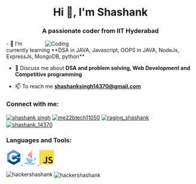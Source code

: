 <h1 align="center">Hi 👋, I'm Shashank</h1>
<h3 align="center">A passionate coder from IIT Hyderabad</h3>
<img align="right" alt="Coding" width="400" src="https://cdn.dribbble.com/users/1292677/screenshots/6139167/avento.gif">
- 🌱 I’m currently learning **DSA in JAVA, Javascript, OOPS in JAVA, NodeJs, ExpressJs, MongoDB, python**

- 💬 Discuss me about **DSA and problem solving, Web Development and Competitive programming**

- 📫 To reach me **shashanksingh14370@gmail.com**

<h3 align="left">Connect with me:</h3>
<p align="left">
<a href="https://linkedin.com/in/shashank singh" target="blank"><img align="center" src="https://raw.githubusercontent.com/rahuldkjain/github-profile-readme-generator/master/src/images/icons/Social/linked-in-alt.svg" alt="shashank singh" height="30" width="40" /></a>
<a href="https://www.codechef.com/users/me22btech11050" target="blank"><img align="center" src="https://cdn.jsdelivr.net/npm/simple-icons@3.1.0/icons/codechef.svg" alt="me22btech11050" height="30" width="40" /></a>
<a href="https://codeforces.com/profile/raging_shashank" target="blank"><img align="center" src="https://raw.githubusercontent.com/rahuldkjain/github-profile-readme-generator/master/src/images/icons/Social/codeforces.svg" alt="raging_shashank" height="30" width="40" /></a>
<a href="https://www.leetcode.com/shashank_14370" target="blank"><img align="center" src="https://raw.githubusercontent.com/rahuldkjain/github-profile-readme-generator/master/src/images/icons/Social/leet-code.svg" alt="shashank_14370" height="30" width="40" /></a>
</p>

<h3 align="left">Languages and Tools:</h3>
<p align="left"> <a href="https://www.w3schools.com/cpp/" target="_blank" rel="noreferrer"> <img src="https://raw.githubusercontent.com/devicons/devicon/master/icons/cplusplus/cplusplus-original.svg" alt="cplusplus" width="40" height="40"/> </a> <a href="https://www.java.com" target="_blank" rel="noreferrer"> <img src="https://raw.githubusercontent.com/devicons/devicon/master/icons/java/java-original.svg" alt="java" width="40" height="40"/> </a> <a href="https://developer.mozilla.org/en-US/docs/Web/JavaScript" target="_blank" rel="noreferrer"> <img src="https://raw.githubusercontent.com/devicons/devicon/master/icons/javascript/javascript-original.svg" alt="javascript" width="40" height="40"/> </a> </p>

<p><img align="left" src="https://github-readme-stats.vercel.app/api/top-langs?username=hackershashank&show_icons=true&locale=en&layout=compact" alt="hackershashank" /></p>

<p>&nbsp;<img align="center" src="https://github-readme-stats.vercel.app/api?username=hackershashank&show_icons=true&locale=en" alt="hackershashank" /></p>

